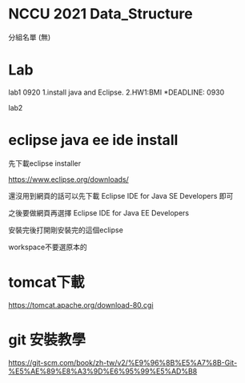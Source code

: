 # NCCU 2021 Data_Structure #

分組名單
(無)

# Lab #

lab1 0920 1.install java and Eclipse. 2.HW1:BMI *DEADLINE: 0930

lab2

# eclipse java ee ide install #

先下載eclipse installer 

https://www.eclipse.org/downloads/

還沒用到網頁的話可以先下載 Eclipse IDE for Java SE Developers 即可

之後要做網頁再選擇 Eclipse IDE for Java EE Developers

安裝完後打開剛安裝完的這個eclipse

workspace不要選原本的

# tomcat下載 #

https://tomcat.apache.org/download-80.cgi

# git 安裝教學 #

https://git-scm.com/book/zh-tw/v2/%E9%96%8B%E5%A7%8B-Git-%E5%AE%89%E8%A3%9D%E6%95%99%E5%AD%B8
